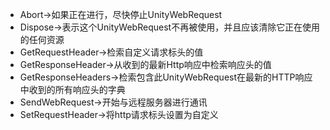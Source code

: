 - Abort->如果正在进行，尽快停止UnityWebRequest
- Dispose->表示这个UnityWebRequest不再被使用，并且应该清除它正在使用的任何资源
- GetRequestHeader->检索自定义请求标头的值
- GetResponseHeader->从收到的最新Http响应中检索响应头的值
- GetResponseHeaders->检索包含此UnityWebRequest在最新的HTTP响应中收到的所有响应头的字典
- SendWebRequest->开始与远程服务器进行通讯
- SetRequestHeader->将http请求标头设置为自定义
